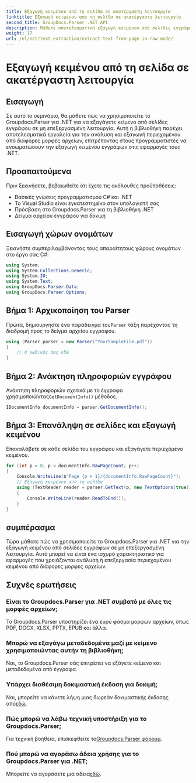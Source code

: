 ```yaml
---
title: Εξαγωγή κειμένου από τη σελίδα σε ακατέργαστη λειτουργία
linktitle: Εξαγωγή κειμένου από τη σελίδα σε ακατέργαστη λειτουργία
second_title: GroupDocs.Parser .NET API
description: Μάθετε αποτελεσματική εξαγωγή κειμένου από σελίδες εγγράφων χρησιμοποιώντας το Groupdocs.Parser για .NET σε αυτό το περιεκτικό σεμινάριο.
weight: 17
url: /el/net/text-extraction/extract-text-from-page-in-raw-mode/
---
```


# Εξαγωγή κειμένου από τη σελίδα σε ακατέργαστη λειτουργία

## Εισαγωγή
Σε αυτό το σεμινάριο, θα μάθετε πώς να χρησιμοποιείτε το Groupdocs.Parser για .NET για να εξαγάγετε κείμενο από σελίδες εγγράφου σε μη επεξεργασμένη λειτουργία. Αυτή η βιβλιοθήκη παρέχει αποτελεσματικά εργαλεία για την ανάλυση και εξαγωγή περιεχομένου από διάφορες μορφές αρχείων, επιτρέποντας στους προγραμματιστές να ενσωματώσουν την εξαγωγή κειμένου εγγράφων στις εφαρμογές τους .NET.
## Προαπαιτούμενα
Πριν ξεκινήσετε, βεβαιωθείτε ότι έχετε τις ακόλουθες προϋποθέσεις:
- Βασικές γνώσεις προγραμματισμού C# και .NET
- Το Visual Studio είναι εγκατεστημένο στον υπολογιστή σας
- Πρόσβαση στο Groupdocs.Parser για τη βιβλιοθήκη .NET
- Δείγμα αρχείου εγγράφου για δοκιμή

## Εισαγωγή χώρων ονομάτων
Ξεκινήστε συμπεριλαμβάνοντας τους απαραίτητους χώρους ονομάτων στο έργο σας C#:
```csharp
using System;
using System.Collections.Generic;
using System.IO;
using System.Text;
using GroupDocs.Parser.Data;
using GroupDocs.Parser.Options;
```
## Βήμα 1: Αρχικοποίηση του Parser
 Πρώτα, δημιουργήστε ένα παράδειγμα του`Parser` τάξη παρέχοντας τη διαδρομή προς το δείγμα αρχείου εγγράφου.
```csharp
using (Parser parser = new Parser("YourSampleFile.pdf"))
{
    // Ο κωδικός σας εδώ
}
```
## Βήμα 2: Ανάκτηση πληροφοριών εγγράφου
 Ανάκτηση πληροφοριών σχετικά με το έγγραφο χρησιμοποιώντας`GetDocumentInfo()` μέθοδος.
```csharp
IDocumentInfo documentInfo = parser.GetDocumentInfo();
```
## Βήμα 3: Επανάληψη σε σελίδες και εξαγωγή κειμένου
Επαναλάβετε σε κάθε σελίδα του εγγράφου και εξαγάγετε περιεχόμενο κειμένου.
```csharp
for (int p = 0; p < documentInfo.RawPageCount; p++)
{
    Console.WriteLine($"Page {p + 1}/{documentInfo.RawPageCount}");
    // Εξαγωγή κειμένου από τη σελίδα
    using (TextReader reader = parser.GetText(p, new TextOptions(true)))
    {
        Console.WriteLine(reader.ReadToEnd());
    }
}
```

## συμπέρασμα
Τώρα μάθατε πώς να χρησιμοποιείτε το Groupdocs.Parser για .NET για την εξαγωγή κειμένου από σελίδες εγγράφων σε μη επεξεργασμένη λειτουργία. Αυτό μπορεί να είναι ένα ισχυρό χαρακτηριστικό για εφαρμογές που χρειάζονται ανάλυση ή επεξεργασία περιεχομένου κειμένου από διάφορες μορφές αρχείων.

## Συχνές ερωτήσεις
### Είναι το Groupdocs.Parser για .NET συμβατό με όλες τις μορφές αρχείων;
Το Groupdocs.Parser υποστηρίζει ένα ευρύ φάσμα μορφών αρχείων, όπως PDF, DOCX, XLSX, PPTX, EPUB και άλλα.
### Μπορώ να εξαγάγω μεταδεδομένα μαζί με κείμενο χρησιμοποιώντας αυτήν τη βιβλιοθήκη;
Ναι, το Groupdocs.Parser σάς επιτρέπει να εξάγετε κείμενο και μεταδεδομένα από έγγραφα.
### Υπάρχει διαθέσιμη δοκιμαστική έκδοση για δοκιμή;
 Ναι, μπορείτε να κάνετε λήψη μιας δωρεάν δοκιμαστικής έκδοσης από[εδώ](https://releases.groupdocs.com/).
### Πώς μπορώ να λάβω τεχνική υποστήριξη για το Groupdocs.Parser;
 Για τεχνική βοήθεια, επισκεφθείτε το[Groupdocs.Parser φόρουμ](https://forum.groupdocs.com/c/parser/17).
### Πού μπορώ να αγοράσω άδεια χρήσης για το Groupdocs.Parser για .NET;
 Μπορείτε να αγοράσετε μια άδεια[εδώ](https://purchase.groupdocs.com/buy).